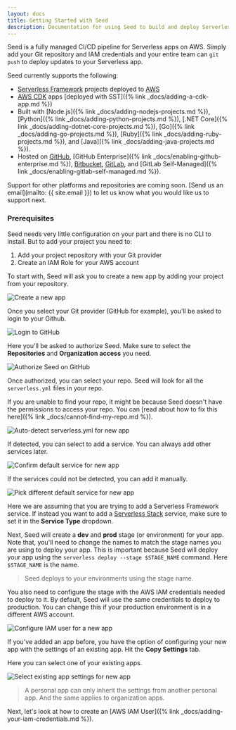 ```yaml
---
layout: docs
title: Getting Started with Seed
description: Documentation for using Seed to build and deploy Serverless apps
---
```


Seed is a fully managed CI/CD pipeline for Serverless apps on AWS. Simply add your Git repository and IAM credentials and your entire team can `git push` to deploy updates to your Serverless app.

Seed currently supports the following:

- [Serverless Framework](https://serverless.com/framework/) projects deployed to [AWS](https://aws.amazon.com)
- [AWS CDK](https://aws.amazon.com/cdk/) apps [deployed with SST]({% link _docs/adding-a-cdk-app.md %})
- Built with [Node.js]({% link _docs/adding-nodejs-projects.md %}), [Python]({% link _docs/adding-python-projects.md %}), [.NET Core]({% link _docs/adding-dotnet-core-projects.md %}), [Go]({% link _docs/adding-go-projects.md %}), [Ruby]({% link _docs/adding-ruby-projects.md %}), and [Java]({% link _docs/adding-java-projects.md %}).
- Hosted on [GitHub](https://github.com), [GitHub Enterprise]({% link _docs/enabling-github-enterprise.md %}), [Bitbucket](https://bitbucket.org/), [GitLab](https://gitlab.com), and [GitLab Self-Managed]({% link _docs/enabling-gitlab-self-managed.md %}).

Support for other platforms and repositories are coming soon. [Send us an email](mailto: {{ site.email }}) to let us know what you would like us to support next.

### Prerequisites

Seed needs very little configuration on your part and there is no CLI to install. But to add your project you need to:

1. Add your project repository with your Git provider
2. Create an IAM Role for your AWS account

To start with, Seed will ask you to create a new app by adding your project from your repository.

![Create a new app](/assets/docs/index/create-a-new-app.png)

Once you select your Git provider (GitHub for example), you'll be asked to login to your Github.

![Login to GitHub](/assets/docs/index/login-to-github.png)

Here you'll be asked to authorize Seed. Make sure to select the **Repositories** and **Organization access** you need.

![Authorize Seed on GitHub](/assets/docs/index/authorize-seed-on-github.png)

Once authorized, you can select your repo. Seed will look for all the `serverless.yml` files in your repo.

If you are unable to find your repo, it might be because Seed doesn't have the permissions to access your repo. You can [read about how to fix this here]({% link _docs/cannot-find-my-repo.md %}).

![Auto-detect serverless.yml for new app](/assets/docs/index/auto-detect-serverless-yml-for-new-app.png)

If detected, you can select to add a service. You can always add other services later.

![Confirm default service for new app](/assets/docs/index/confirm-default-service-for-new-app.png)

If the services could not be detected, you can add it manually.

![Pick different default service for new app](/assets/docs/index/pick-different-default-service-for-new-app.png)

Here we are assuming that you are trying to add a Serverless Framework service. If instead you want to add a [Serverless Stack](https://github.com/serverless-stack/serverless-stack) service, make sure to set it in the **Service Type** dropdown.

Next, Seed will create a **dev** and **prod** stage (or environment) for your app. Note that, you'll need to change the names to match the stage names you are using to deploy your app. This is important because Seed will deploy your app using the `serverless deploy --stage $STAGE_NAME` command. Here `$STAGE_NAME` is the name.

> Seed deploys to your environments using the stage name.

You also need to configure the stage with the AWS IAM credentials needed to deploy to it. By default, Seed will use the same credentials to deploy to production. You can change this if your production environment is in a different AWS account.

![Configure IAM user for a new app](/assets/docs/index/configure-iam-user-for-new-app.png)

If you've added an app before, you have the option of configuring your new app with the settings of an existing app. Hit the **Copy Settings** tab.

Here you can select one of your existing apps.

![Select existing app settings for new app](/assets/docs/index/select-existing-app-settings-for-new-app.png)

> A personal app can only inherit the settings from another personal app. And the same applies to organization apps.

Next, let's look at how to create an [AWS IAM User]({% link _docs/adding-your-iam-credentials.md %}).
